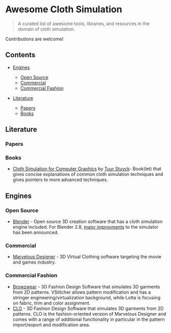 # Awesome Cloth Simulation

>  A curated list of awesome tools, libraries, and resources in the domain of cloth simulation.

Contributions are welcome!

## Contents

- [Engines](#engines)
  - [Open Source](#open-source)
  - [Commercial](#commercial)
  - [Commercial Fashion](#commercial-fashion)

- [Literature](#communities)
  - [Papers](#official)
  - [Books](#official)


## Literature

### Papers

### Books
- [Cloth Simulation for Computer Graphics](http://www.morganclaypoolpublishers.com/catalog_Orig/product_info.php?cPath=22&products_id=1295) by [Tuur Stuyck](https://tuurstuyck.github.io/)- Book(let) that gives concise explanations of common cloth simulation techniques and gives pointers to more advanced techniques.
## Engines

### Open Source
- [Blender](https://www.blender.org/) - Open source 3D creation software that has a cloth simulation engine included. For Blender 2.8, [major improvments](https://code.blender.org/2017/06/improvements-to-the-cloth-simulator/) to the simulator has been announced.
### Commercial
- [Marvelous Designer](https://www.marvelousdesigner.com/) - 3D Virtual Clothing software targeting the movie and games industry.

### Commercial Fashion
- [Browzwear](https://browzwear.com/) - 3D Fashion Design Software that simulates 3D garments from 2D patterns. VStitcher allows pattern modification and has a stringer engineering/virtualization background, while Lotta is focusing on fabric, trim and color assignment.
- [CLO](https://www.clo3d.com/) - 3D Fashion Design Software that simulates 3D garments from 2D patterns. CLO is the fashion-oriented version of Marvelous Designer and comes with a range of additional functionality in particular in the pattern import/export and modification area.
